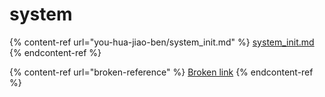 # system

{% content-ref url="you-hua-jiao-ben/system_init.md" %}
[system\_init.md](you-hua-jiao-ben/system\_init.md)
{% endcontent-ref %}

{% content-ref url="broken-reference" %}
[Broken link](broken-reference)
{% endcontent-ref %}

